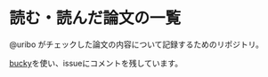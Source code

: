 読む・読んだ論文の一覧
==============

@uribo がチェックした論文の内容について記録するためのリポジトリ。

[bucky](https://github.com/uribo/bucky)を使い、issueにコメントを残しています。
